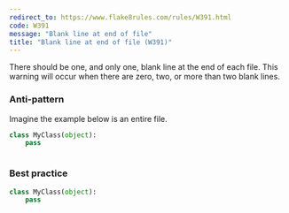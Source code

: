 ```yaml
---
redirect_to: https://www.flake8rules.com/rules/W391.html
code: W391
message: "Blank line at end of file"
title: "Blank line at end of file (W391)"
---
```


There should be one, and only one, blank line at the end of each file. This warning will occur when there are zero, two, or more than two blank lines.

### Anti-pattern

Imagine the example below is an entire file.

```python
class MyClass(object):
    pass



```

### Best practice

```python
class MyClass(object):
    pass
```
